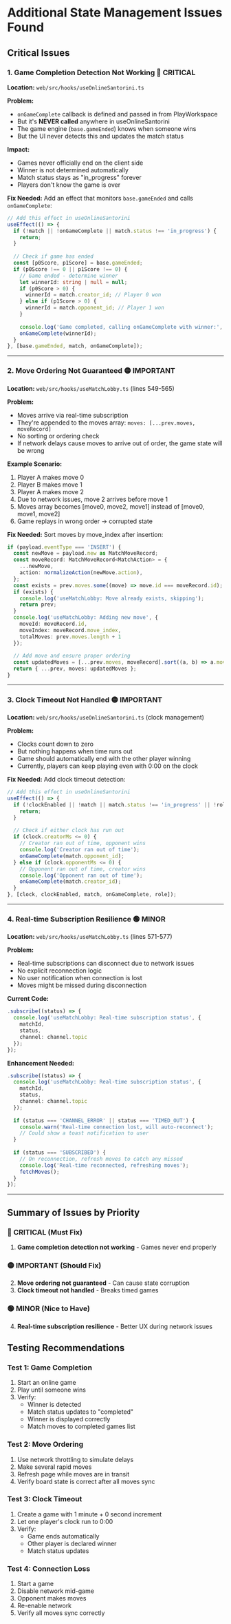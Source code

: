 # Additional State Management Issues Found

## Critical Issues

### 1. **Game Completion Detection Not Working** 🔴 CRITICAL

**Location:** `web/src/hooks/useOnlineSantorini.ts`

**Problem:**
- `onGameComplete` callback is defined and passed in from PlayWorkspace
- But it's **NEVER called** anywhere in useOnlineSantorini
- The game engine (`base.gameEnded`) knows when someone wins
- But the UI never detects this and updates the match status

**Impact:**
- Games never officially end on the client side
- Winner is not determined automatically
- Match status stays as "in_progress" forever
- Players don't know the game is over

**Fix Needed:**
Add an effect that monitors `base.gameEnded` and calls `onGameComplete`:

```typescript
// Add this effect in useOnlineSantorini
useEffect(() => {
  if (!match || !onGameComplete || match.status !== 'in_progress') {
    return;
  }
  
  // Check if game has ended
  const [p0Score, p1Score] = base.gameEnded;
  if (p0Score !== 0 || p1Score !== 0) {
    // Game ended - determine winner
    let winnerId: string | null = null;
    if (p0Score > 0) {
      winnerId = match.creator_id; // Player 0 won
    } else if (p1Score > 0) {
      winnerId = match.opponent_id; // Player 1 won
    }
    
    console.log('Game completed, calling onGameComplete with winner:', winnerId);
    onGameComplete(winnerId);
  }
}, [base.gameEnded, match, onGameComplete]);
```

---

### 2. **Move Ordering Not Guaranteed** 🟡 IMPORTANT

**Location:** `web/src/hooks/useMatchLobby.ts` (lines 549-565)

**Problem:**
- Moves arrive via real-time subscription
- They're appended to the moves array: `moves: [...prev.moves, moveRecord]`
- No sorting or ordering check
- If network delays cause moves to arrive out of order, the game state will be wrong

**Example Scenario:**
1. Player A makes move 0
2. Player B makes move 1  
3. Player A makes move 2
4. Due to network issues, move 2 arrives before move 1
5. Moves array becomes [move0, move2, move1] instead of [move0, move1, move2]
6. Game replays in wrong order → corrupted state

**Fix Needed:**
Sort moves by move_index after insertion:

```typescript
if (payload.eventType === 'INSERT') {
  const newMove = payload.new as MatchMoveRecord;
  const moveRecord: MatchMoveRecord<MatchAction> = {
    ...newMove,
    action: normalizeAction(newMove.action),
  };
  const exists = prev.moves.some((move) => move.id === moveRecord.id);
  if (exists) {
    console.log('useMatchLobby: Move already exists, skipping');
    return prev;
  }
  console.log('useMatchLobby: Adding new move', { 
    moveId: moveRecord.id, 
    moveIndex: moveRecord.move_index,
    totalMoves: prev.moves.length + 1 
  });
  
  // Add move and ensure proper ordering
  const updatedMoves = [...prev.moves, moveRecord].sort((a, b) => a.move_index - b.move_index);
  return { ...prev, moves: updatedMoves };
}
```

---

### 3. **Clock Timeout Not Handled** 🟡 IMPORTANT

**Location:** `web/src/hooks/useOnlineSantorini.ts` (clock management)

**Problem:**
- Clocks count down to zero
- But nothing happens when time runs out
- Game should automatically end with the other player winning
- Currently, players can keep playing even with 0:00 on the clock

**Fix Needed:**
Add clock timeout detection:

```typescript
// Add this effect in useOnlineSantorini
useEffect(() => {
  if (!clockEnabled || !match || match.status !== 'in_progress' || !role || !onGameComplete) {
    return;
  }
  
  // Check if either clock has run out
  if (clock.creatorMs <= 0) {
    // Creator ran out of time, opponent wins
    console.log('Creator ran out of time');
    onGameComplete(match.opponent_id);
  } else if (clock.opponentMs <= 0) {
    // Opponent ran out of time, creator wins
    console.log('Opponent ran out of time');
    onGameComplete(match.creator_id);
  }
}, [clock, clockEnabled, match, onGameComplete, role]);
```

---

### 4. **Real-time Subscription Resilience** 🟢 MINOR

**Location:** `web/src/hooks/useMatchLobby.ts` (lines 571-577)

**Problem:**
- Real-time subscriptions can disconnect due to network issues
- No explicit reconnection logic
- No user notification when connection is lost
- Moves might be missed during disconnection

**Current Code:**
```typescript
.subscribe((status) => {
  console.log('useMatchLobby: Real-time subscription status', { 
    matchId, 
    status,
    channel: channel.topic 
  });
});
```

**Enhancement Needed:**
```typescript
.subscribe((status) => {
  console.log('useMatchLobby: Real-time subscription status', { 
    matchId, 
    status,
    channel: channel.topic 
  });
  
  if (status === 'CHANNEL_ERROR' || status === 'TIMED_OUT') {
    console.warn('Real-time connection lost, will auto-reconnect');
    // Could show a toast notification to user
  }
  
  if (status === 'SUBSCRIBED') {
    // On reconnection, refresh moves to catch any missed
    console.log('Real-time reconnected, refreshing moves');
    fetchMoves();
  }
});
```

---

## Summary of Issues by Priority

### 🔴 CRITICAL (Must Fix)
1. **Game completion detection not working** - Games never end properly

### 🟡 IMPORTANT (Should Fix)
2. **Move ordering not guaranteed** - Can cause state corruption
3. **Clock timeout not handled** - Breaks timed games

### 🟢 MINOR (Nice to Have)
4. **Real-time subscription resilience** - Better UX during network issues

## Testing Recommendations

### Test 1: Game Completion
1. Start an online game
2. Play until someone wins
3. Verify:
   - Winner is detected
   - Match status updates to "completed"
   - Winner is displayed correctly
   - Match moves to completed games list

### Test 2: Move Ordering
1. Use network throttling to simulate delays
2. Make several rapid moves
3. Refresh page while moves are in transit
4. Verify board state is correct after all moves sync

### Test 3: Clock Timeout
1. Create a game with 1 minute + 0 second increment
2. Let one player's clock run to 0:00
3. Verify:
   - Game ends automatically
   - Other player is declared winner
   - Match status updates

### Test 4: Connection Loss
1. Start a game
2. Disable network mid-game
3. Opponent makes moves
4. Re-enable network
5. Verify all moves sync correctly

